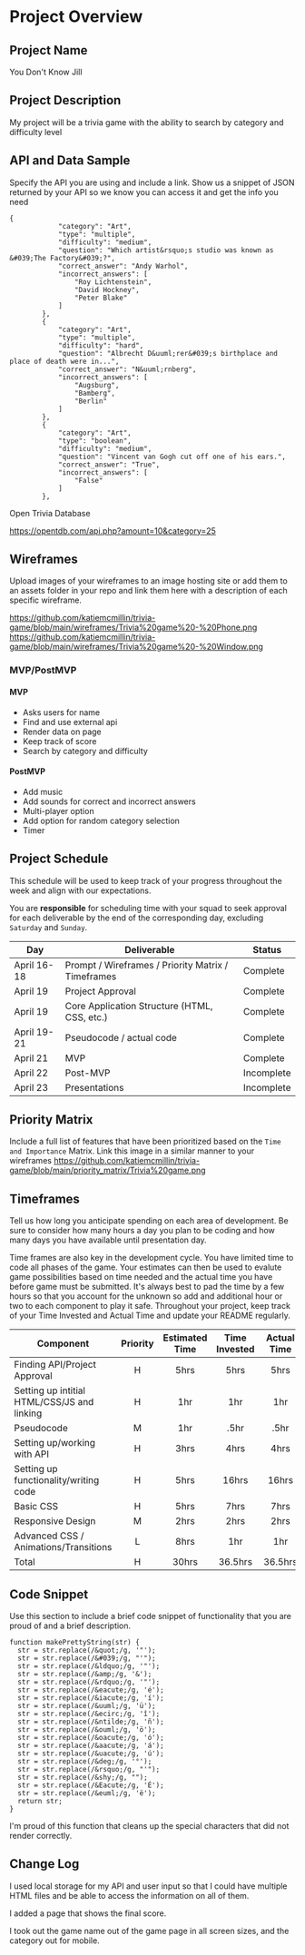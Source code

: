 # Project Overview

## Project Name

You Don't Know Jill

## Project Description

My project will be a trivia game with the ability to search by category and difficulty level

## API and Data Sample

Specify the API you are using and include a link. Show us a snippet of JSON returned by your API so we know you can access it and get the info you need
```
{
            "category": "Art",
            "type": "multiple",
            "difficulty": "medium",
            "question": "Which artist&rsquo;s studio was known as &#039;The Factory&#039;?",
            "correct_answer": "Andy Warhol",
            "incorrect_answers": [
                "Roy Lichtenstein",
                "David Hockney",
                "Peter Blake"
            ]
        },
        {
            "category": "Art",
            "type": "multiple",
            "difficulty": "hard",
            "question": "Albrecht D&uuml;rer&#039;s birthplace and place of death were in...",
            "correct_answer": "N&uuml;rnberg",
            "incorrect_answers": [
                "Augsburg",
                "Bamberg",
                "Berlin"
            ]
        },
        {
            "category": "Art",
            "type": "boolean",
            "difficulty": "medium",
            "question": "Vincent van Gogh cut off one of his ears.",
            "correct_answer": "True",
            "incorrect_answers": [
                "False"
            ]
        },
```

Open Trivia Database

https://opentdb.com/api.php?amount=10&category=25

## Wireframes

Upload images of your wireframes to an image hosting site or add them to an assets folder in your repo and link them here with a description of each specific wireframe.

https://github.com/katiemcmillin/trivia-game/blob/main/wireframes/Trivia%20game%20-%20Phone.png
https://github.com/katiemcmillin/trivia-game/blob/main/wireframes/Trivia%20game%20-%20Window.png

### MVP/PostMVP

#### MVP 
- Asks users for name
- Find and use external api 
- Render data on page 
- Keep track of score
- Search by category and difficulty 

#### PostMVP  
- Add music
- Add sounds for correct and incorrect answers
- Multi-player option
- Add option for random category selection
- Timer

## Project Schedule

This schedule will be used to keep track of your progress throughout the week and align with our expectations.  

You are **responsible** for scheduling time with your squad to seek approval for each deliverable by the end of the corresponding day, excluding `Saturday` and `Sunday`.

|  Day | Deliverable | Status
|---|---| ---|
|April 16-18| Prompt / Wireframes / Priority Matrix / Timeframes | Complete
|April 19| Project Approval | Complete
|April 19| Core Application Structure (HTML, CSS, etc.) | Complete
|April 19-21| Pseudocode / actual code | Complete
|April 21| MVP  | Complete
|April 22| Post-MVP | Incomplete
|April 23| Presentations | Incomplete

## Priority Matrix

Include a full list of features that have been prioritized based on the `Time and Importance` Matrix.  Link this image in a similar manner to your wireframes
https://github.com/katiemcmillin/trivia-game/blob/main/priority_matrix/Trivia%20game.png

## Timeframes

Tell us how long you anticipate spending on each area of development. Be sure to consider how many hours a day you plan to be coding and how many days you have available until presentation day.

Time frames are also key in the development cycle.  You have limited time to code all phases of the game.  Your estimates can then be used to evalute game possibilities based on time needed and the actual time you have before game must be submitted. It's always best to pad the time by a few hours so that you account for the unknown so add and additional hour or two to each component to play it safe. Throughout your project, keep track of your Time Invested and Actual Time and update your README regularly.

| Component | Priority | Estimated Time | Time Invested | Actual Time |
| --- | :---: |  :---: | :---: | :---: |
| Finding API/Project Approval                | H | 5hrs| 5hrs |5hrs |
| Setting up intitial HTML/CSS/JS and linking | H | 1hr | 1hr | 1hr |
| Pseudocode                                  | M | 1hr | .5hr | .5hr |
| Setting up/working with API                 | H | 3hrs| 4hrs | 4hrs |
| Setting up functionality/writing code       | H | 5hrs| 16hrs | 16hrs |
| Basic CSS                                   | H | 5hrs| 7hrs | 7hrs|
| Responsive Design                           | M | 2hrs| 2hrs | 2hrs |
| Advanced CSS / Animations/Transitions       | L | 8hrs| 1hr | 1hr |
| Total | H | 30hrs | 36.5hrs| 36.5hrs |

## Code Snippet

Use this section to include a brief code snippet of functionality that you are proud of and a brief description.  

```
function makePrettyString(str) {
  str = str.replace(/&quot;/g, '"');
  str = str.replace(/&#039;/g, "'");
  str = str.replace(/&ldquo;/g, '"');
  str = str.replace(/&amp;/g, '&');
  str = str.replace(/&rdquo;/g, '"');
  str = str.replace(/&eacute;/g, 'é');
  str = str.replace(/&iacute;/g, 'í');
  str = str.replace(/&uuml;/g, 'ü');
  str = str.replace(/&ecirc;/g, 'î');
  str = str.replace(/&ntilde;/g, 'ñ');
  str = str.replace(/&ouml;/g, 'ö');
  str = str.replace(/&oacute;/g, 'ó');
  str = str.replace(/&aacute;/g, 'á');
  str = str.replace(/&uacute;/g, 'ú');
  str = str.replace(/&deg;/g, '°');
  str = str.replace(/&rsquo;/g, "'");
  str = str.replace(/&shy;/g, "");
  str = str.replace(/&Eacute;/g, 'É');
  str = str.replace(/&euml;/g, 'ë');
  return str;
}
```
I'm proud of this function that cleans up the special characters that did not render correctly.
## Change Log

 I used local storage for my API and user input so that I could have multiple HTML files and be able to access the information on all of them.

 I added a page that shows the final score.

 I took out the game name out of the game page in all screen sizes, and the category out for mobile.
